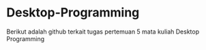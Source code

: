 # Desktop-Programming
Berikut adalah github terkait tugas pertemuan 5 mata kuliah Desktop Programming
